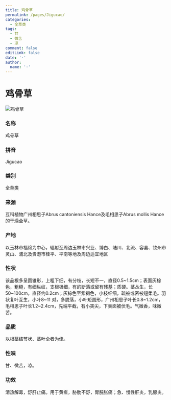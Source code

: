 ```yaml
---
title: 鸡骨草
permalink: /pages/Jigucao/
categories: 
  - 全草类
tags: 
  - 甘
  - 微苦
  - 凉
comment: false
editLink: false
date: '·'
author: 
  name: '·'
---
```

# 鸡骨草

![鸡骨草](https://image.zhongyibaike.com/image/%E9%B8%A1%E9%AA%A8%E8%8D%89/%E9%B8%A1%E9%AA%A8%E8%8D%891.jpg)

<!-- more -->
### 名称
鸡骨草

### 拼音
Jigucao

### 类别
全草类

### 来源
豆科植物广州相思子Abrus cantoniensis Hance及毛相思子Abrus mollis Hance的干燥全草。

### 产地
以玉林市福绵为中心，辐射至周边玉林市兴业、博白、陆川、北流、容县、钦州市灵山、浦北及贵港市桂平、平南等地及周边适宜地区

### 性状
该品根多呈圆锥形，上粗下细，有分枝，长短不一，直径0.5~1.5cm；表面灰棕色，粗糙，有细纵纹，支根极细，有的断落或留有残基；质硬。茎丛生，长50~100cm，直径约0.2cm；灰棕色至紫褐色，小枝纤细，疏被或密被短柔毛。羽状复叶互生，小叶8~11 对，多脱落，小叶矩圆形，广州相思子叶长0.8~1.2cm，毛相思子叶长1.2~2.4cm，先端平截，有小突尖，下表面被伏毛。气微香，味微苦。

### 品质
以根茎结节状、茎叶全者为佳。

### 性味
甘、微苦，凉。

### 功效
清热解毒，舒肝止痛。用于黄疸，胁肋不舒，胃脘胀痛；急、慢性肝炎，乳腺炎。